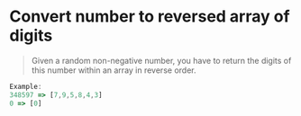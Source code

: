# Convert number to reversed array of digits

> Given a random non-negative number, you have to return the digits of this number within an array in reverse order.

```js
Example:
348597 => [7,9,5,8,4,3]
0 => [0]

```
